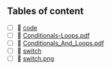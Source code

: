 ## Tables of content
- [ ] 📁 [code](./code)
- [ ] 📄 [Conditionals-Loops.pdf](./Conditionals-Loops.pdf)
- [ ] 📄 [Conditionals_And_Loops.pdf](./Conditionals_And_Loops.pdf)
- [ ] 📁 [switch](./switch)
- [ ] 📄 [switch.png](./switch.png)
